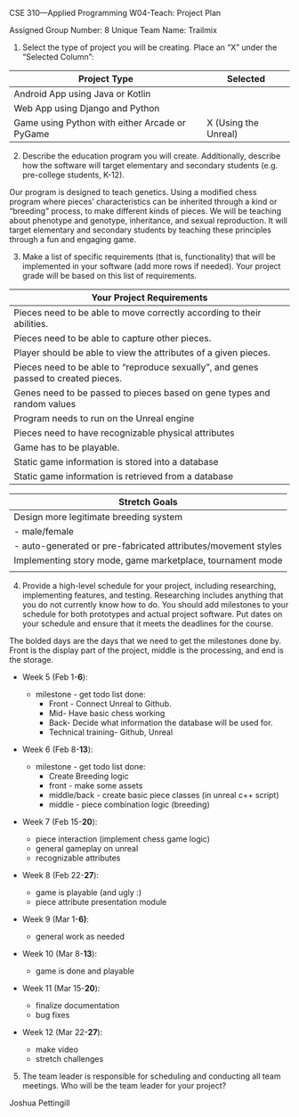 CSE 310—Applied Programming
W04-Teach: Project Plan

Assigned Group Number:	8
Unique Team Name:	Trailmix


1.	Select the type of project you will be creating.  Place an “X” under the “Selected Column”:

|Project Type|Selected|
|------------|--------|
|Android App using Java or Kotlin|  |	
|Web App using Django and Python| |	
|Game using Python with either Arcade or PyGame	|X (Using the Unreal)|

2.	Describe the education program you will create.  Additionally, describe how the software will target elementary and secondary students (e.g. pre-college students, K-12).

Our program is designed to teach genetics. Using a modified chess program where pieces’ characteristics can be inherited through a kind or “breeding” process, to make different kinds of pieces. We will be teaching about phenotype and genotype, inheritance, and sexual reproduction. It will target elementary and secondary students by teaching these principles through a fun and engaging game. 

3.	Make a list of specific requirements (that is, functionality) that will be implemented in your software (add more rows if needed).  Your project grade will be based on this list of requirements.

| Your Project Requirements                                                             |
| ------------------------------------------------------------------------------------- |
| Pieces need to be able to move correctly according to their abilities.                |
| Pieces need to be able to capture other pieces.                                       |
| Player should be able to view the attributes of a given pieces.                       |
| Pieces need to be able to “reproduce sexually”, and genes passed to created pieces. |
| Genes need to be passed to pieces based on gene types and random values               |
| Program needs to run on the Unreal engine                                             |
| Pieces need to have recognizable physical attributes                                  |
| Game has to be playable.                                                              |
| Static game information is stored into a database                                     |
| Static game information is retrieved from a database                                  |

| Stretch Goals                                                 |
| ------------------------------------------------------------- |
| Design more legitimate breeding system                        |
| - male/female                                                 |
| - auto-generated or pre-fabricated attributes/movement styles |
| Implementing story mode, game marketplace, tournament mode    |
|                                                               |

4.	Provide a high-level schedule for your project, including researching, implementing features, and testing.  Researching includes anything that you do not currently know how to do.  You should add milestones to your schedule for both prototypes and actual project software.  Put dates on your schedule and ensure that it meets the deadlines for the course.

The bolded days are the days that we need to get the milestones done by. Front is the display part of the project, middle is the processing, and end is the storage.

* Week 5 (Feb 1-**6**): 	
   * milestone - get todo list done:
      * Front - Connect Unreal to Github. 
      * Mid- Have basic chess working
      * Back- Decide what information the database will be used for.
      * Technical training- Github, Unreal

* Week 6 (Feb 8-**13**):
   * milestone - get todo list done:
      * Create Breeding logic
      * front - make some assets
      * middle/back - create basic piece classes (in unreal c++ script)
      * middle - piece combination logic (breeding)

* Week 7 (Feb 15-**20**):
   * piece interaction (implement chess game logic)
   * general gameplay on unreal
   * recognizable attributes

* Week 8 (Feb 22-**27**):
   * game is playable (and ugly :)
   * piece attribute presentation module

* Week 9 (Mar 1-**6)**:
   * general work as needed

* Week 10 (Mar 8-**13**):
   * game is done and playable

* Week 11 (Mar 15-**20**):
   * finalize documentation
   * bug fixes

* Week 12 (Mar 22-**27**):
   * make video
   * stretch challenges



5.	The team leader is responsible for scheduling and conducting all team meetings.  Who will be the team leader for your project?

Joshua Pettingill